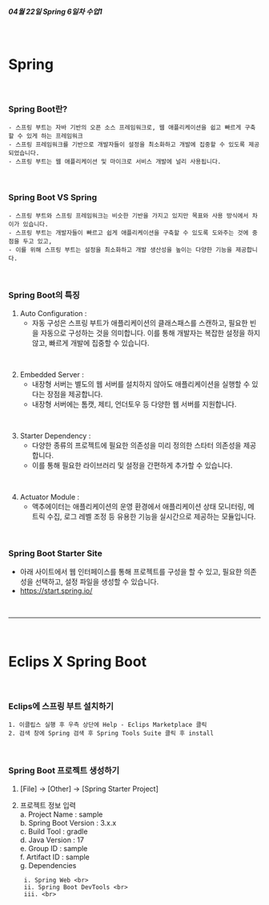  **<h5>04월 22일 Spring 6일차 수업1</h5>** <br>

# Spring
<br>

### Spring Boot란? <br>
    - 스프링 부트는 자바 기반의 오픈 소스 프레임워크로, 웹 애플리케이션을 쉽고 빠르게 구축할 수 있게 하는 프레임워크
    - 스프링 프레임워크를 기반으로 개발자들이 설정을 최소화하고 개발에 집중할 수 있도록 제공되었습니다.
    - 스프링 부트는 웹 애플리케이션 및 마이크로 서비스 개발에 널리 사용됩니다.
<br>

### Spring Boot VS Spring <br>
    - 스프링 부트와 스프링 프레임워크는 비슷한 기반을 가지고 있지만 목표와 사용 방식에서 차이가 있습니다.
    - 스프링 부트는 개발자들이 빠르고 쉽게 애플리케이션을 구축할 수 있도록 도와주는 것에 중점을 두고 있고,
    - 이를 위해 스프링 부트는 설정을 최소화하고 개발 생산성을 높이는 다양한 기능을 제공합니다.
<br>

### Spring Boot의 특징 <br>

1. Auto Configuration : 
    - 자동 구성은 스프링 부트가 애플리케이션의 클래스패스를 스캔하고, 필요한 빈을 자동으로 구성하는 것을 의미합니다. 이를 통해 개발자는 복잡한 설정을 하지 않고, 빠르게 개발에 집중할 수 있습니다.
<br>

2.  Embedded Server : 
    - 내장형 서버는 별도의 웹 서버를 설치하지 않아도 애플리케이션을 실행할 수 있다는 장점을 제공합니다.
    - 내장형 서버에는 톰캣, 제티, 언더토우 등 다양한 웹 서버를 지원합니다.
<br>

3. Starter Dependency :
    - 다양한 종류의 프로젝트에 필요한 의존성을 미리 정의한 스타터 의존성을 제공합니다. 
    - 이를 통해 필요한 라이브러리 및 설정을 간편하게 추가할 수 있습니다.
<br>

4. Actuator Module :
    - 액추에이터는 애플리케이션의 운영 환경에서 애플리케이션 상태 모니터링, 메트릭 수집, 로그 레벨 조정 등 유용한 기능을 실시간으로 제공하는 모듈입니다.
<br>

### Spring Boot Starter Site <br>
- 아래 사이트에서 웹 인터페이스를 통해 프로젝트를 구성을 할 수 있고, 필요한 의존성을 선택하고, 설정 파일을 생성할 수 있습니다.
- https://start.spring.io/

<br>

---

<br>

# Eclips X Spring Boot
<br>

### Eclips에 스프링 부트 설치하기 <br>
    1. 이클립스 실행 후 우측 상단에 Help - Eclips Marketplace 클릭
    2. 검색 창에 Spring 검색 후 Spring Tools Suite 클릭 후 install
<br>

### Spring Boot 프로젝트 생성하기 <br>
1. [File] -> [Other] -> [Spring Starter Project]

2. 프로젝트 정보 입력 <br>
    a. Project Name : sample <br>
    b. Spring Boot Version : 3.x.x <br>
    c. Build Tool : gradle <br>
    d. Java Version : 17 <br>
    e. Group ID : sample <br>
    f. Artifact ID : sample <br>
    g. Dependencies <br>
    
        i. Spring Web <br>
        ii. Spring Boot DevTools <br>
        iii. <br>

<br>




